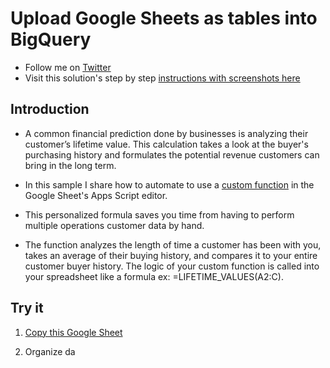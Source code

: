 # Upload Google Sheets as tables into BigQuery

- Follow me on
  [Twitter](https://twitter.com/TechandEco)
- Visit this solution's step by step
  [instructions with screenshots here](https://medium.com/@TechandEco/apps-script-tutorial-upload-to-a-database-sheets-bigquery-2fee3724f3ca)

## Introduction

- A common financial prediction done by businesses is analyzing their
  customer’s lifetime value. This calculation takes a look at the buyer's
  purchasing history and formulates the potential revenue customers can bring
  in the long term.

- In this sample I share how to automate to use a
  [custom function](https://developers.google.com/apps-script/guides/sheets/functions)
  in the Google Sheet's Apps Script editor.

- This personalized formula saves you time from having to perform multiple
  operations customer data by hand.

- The function analyzes the length of time a customer has been with you,
  takes an average of their buying history, and compares it to your entire
  customer buyer history. The logic of your custom function is called into your
  spreadsheet like a formula ex: =LIFETIME_VALUES(A2:C).

## Try it

1. [Copy this Google Sheet](https://docs.google.com/spreadsheets/d/1rK_Ia8zOXwT9tVW6rnt1Z8Kcn4g7LZgwk7QTiA7U2ZA/copy)

1. Organize da